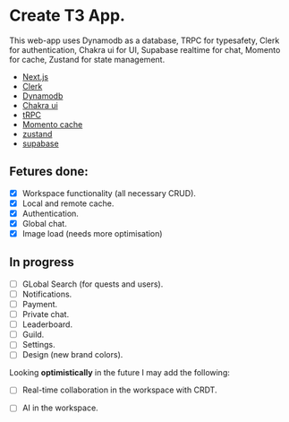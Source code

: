 # Create T3 App.

 This web-app uses Dynamodb as a database, TRPC for typesafety, Clerk for authentication, Chakra ui for UI, Supabase realtime for chat, Momento for cache, Zustand for state management.
 

- [Next.js](https://nextjs.org)
- [Clerk](https://clerk.com/)
- [Dynamodb](https://aws.amazon.com/dynamodb/)
- [Chakra ui](https://chakra-ui.com/)
- [tRPC](https://trpc.io)
- [Momento cache](https://www.gomomento.com/)
- [zustand](https://github.com/pmndrs/zustand)
- [supabase](https://supabase.com/)

## Fetures done:
- [x] Workspace functionality (all necessary CRUD).
- [x] Local and remote cache.
- [x] Authentication.
- [x] Global chat.
- [x] Image load (needs more optimisation)

## In progress
- [ ] GLobal Search (for quests and users).
- [ ] Notifications.
- [ ] Payment.
- [ ] Private chat.
- [ ] Leaderboard.
- [ ] Guild.
- [ ] Settings.
- [ ] Design (new brand colors).

Looking **optimistically** in the future I may add the following:
- [ ] Real-time collaboration in the workspace with CRDT.
- [ ] AI in the workspace.


